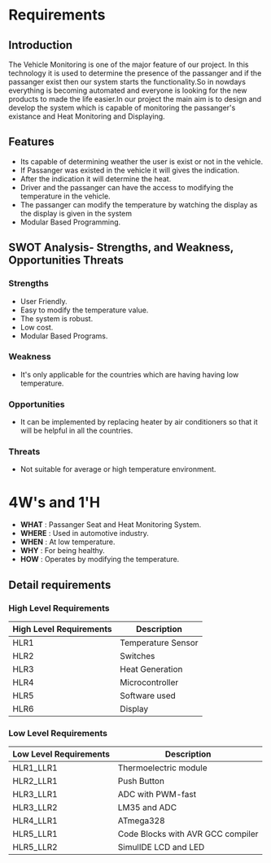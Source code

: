 # Requirements
## Introduction
The Vehicle Monitoring is one of the major feature of our project. In this technology it is used to determine the presence of the passanger and if the passanger exist then our system starts the functionality.So in nowdays everything is becoming automated and everyone is looking for the new products to made the life easier.In our project the main aim is to design and develop the system which is capable of monitoring the passanger's existance and Heat Monitoring and Displaying.

## Features
-  Its capable of determining weather the user is exist or not in the vehicle.
-  If Passanger was existed in the vehicle it will gives the indication.
-  After the indication it will determine the heat.
-  Driver and the passanger can have the access to modifying the temperature in the vehicle.
-  The passanger can modify the temperature by watching the display as the display is given in the system
-  Modular Based Programming.

## SWOT Analysis- Strengths, and Weakness, Opportunities Threats
### Strengths
-  User Friendly.
-  Easy to modify the temperature value.
-  The system is robust.
-  Low cost.
-  Modular Based Programs.

### Weakness
- It's only applicable for the countries which are having having low temperature.

### Opportunities
- It can be implemented by replacing heater by air conditioners so that it will be helpful in all the countries.

### Threats
- Not suitable for average or high temperature environment.

# 4W's and 1'H
-  **WHAT** : Passanger Seat and Heat Monitoring System.
-  **WHERE** : Used in automotive industry.
-  **WHEN** : At low temperature.
-  **WHY** : For being healthy.
-  **HOW** : Operates by modifying the temperature.

## Detail requirements
### High Level Requirements
| High Level Requirements      | Description |
| ----------- | ----------- |
| HLR1      | Temperature Sensor  |
| HLR2   | Switches|
| HLR3   | Heat Generation|
| HLR4   | Microcontroller|
| HLR5   | Software used|
| HLR6   | Display|


### Low Level Requirements
| Low Level Requirements      | Description |
| ----------- | ----------- |
| HLR1_LLR1      | Thermoelectric module |
| HLR2_LLR1   | Push Button |
| HLR3_LLR1   | ADC with PWM-fast|
| HLR3_LLR2   |LM35 and ADC |
| HLR4_LLR1   | ATmega328|
| HLR5_LLR1   | Code Blocks with AVR GCC compiler |
| HLR5_LLR2   | SimulIDE LCD and LED |

